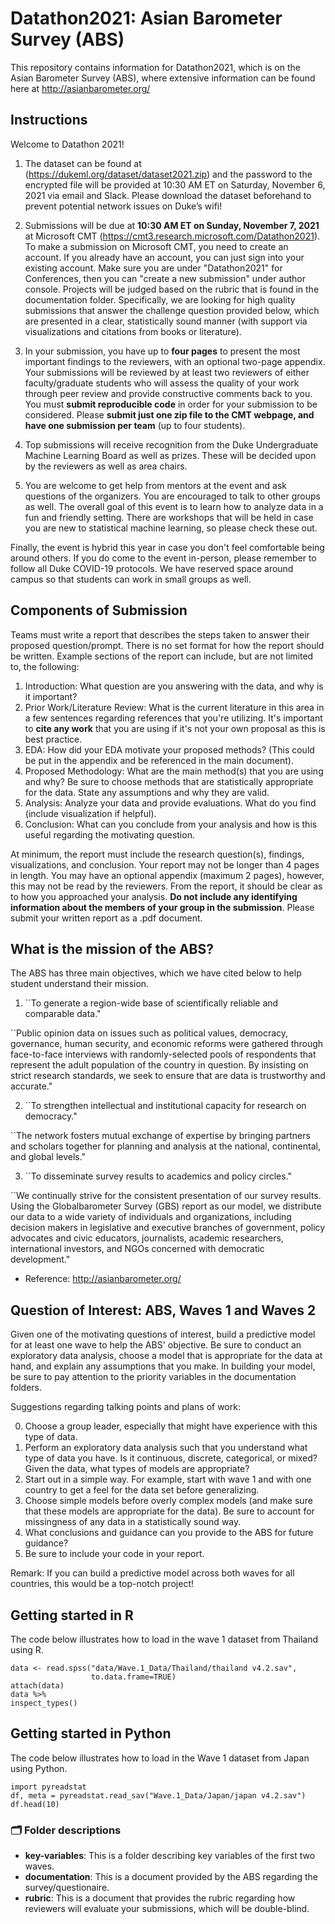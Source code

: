 # Datathon2021: Asian Barometer Survey (ABS)

This repository contains information for Datathon2021, which is on the Asian Barometer Survey (ABS), where extensive information can be found here at 
http://asianbarometer.org/

## Instructions

Welcome to Datathon 2021! 

1. The dataset can be found at (https://dukeml.org/dataset/dataset2021.zip) and the password to the encrypted file will be provided at 10:30 AM ET on Saturday, November 6, 2021 via email and Slack. Please download the dataset beforehand to prevent potential network issues on Duke’s wifi!

2. Submissions will be due at **10:30 AM ET on Sunday, November 7, 2021** at Microsoft CMT (https://cmt3.research.microsoft.com/Datathon2021). To make a submission on Microsoft CMT, you need to create an account. If you already have an account, you can just sign into your existing account. Make sure you are under "Datathon2021" for Conferences, then you can "create a new submission" under author console. Projects will be judged based on the rubric that is found in the documentation folder. Specifically, we are looking for high quality submissions that answer the challenge question provided below, which are presented in a clear, statistically sound manner (with support via visualizations and citations from books or literature). 

3. In your submission, you have up to **four pages** to present the most important findings to the reviewers, with an optional two-page appendix. Your submissions will be reviewed by at least two reviewers of either faculty/graduate students who will assess the quality of your work through peer review and provide constructive comments back to you. You must **submit reproducible code** in order for your submission to be considered. Please **submit just one zip file to the CMT webpage, and have one submission per team** (up to four students). 

4. Top submissions will receive recognition from the Duke Undergraduate Machine Learning Board as well as prizes. These will be decided upon by the reviewers as well as area chairs.

5. You are welcome to get help from mentors at the event and ask questions of the organizers. You are encouraged to talk to other groups as well. The overall goal of this event is to learn how to analyze data in a fun and friendly setting. There are workshops that will be held in case you are new to statistical machine learning, so please check these out. 

Finally, the event is hybrid this year in case you don't feel comfortable being around others. If you do come to the event in-person, please remember to follow all Duke COVID-19 protocols. We have reserved space around campus so that students can work in small groups as well. 

## Components of Submission

Teams must write a report that describes the steps taken to answer their proposed question/prompt. There is no set format for how the report should be written. Example sections of the report can include, but are not limited to, the following:

1. Introduction: What question are you answering with the data, and why is it important?
2. Prior Work/Literature Review: What is the current literature in this area in a few sentences regarding references that you're utilizing. It's important to **cite any work** that you are using if it's not your own proposal as this is best practice. 
3. EDA: How did your EDA motivate your proposed methods? (This could be put in the appendix and be referenced in the main document). 
4. Proposed Methodology: What are the main method(s) that you are using and why? Be sure to choose methods that are statistically appropriate for the data. State any assumptions and why they are valid. 
5. Analysis: Analyze your data and provide evaluations. What do you find (include visualization if helpful). 
6. Conclusion: What can you conclude from your analysis and how is this useful regarding the motivating question. 

At minimum, the report must include the research question(s), findings, visualizations, and conclusion. Your report may not be longer than 4 pages in length. You may have an optional appendix (maximum 2 pages), however, this may not be read by the reviewers. From the report, it should be clear as to how you approached your analysis. **Do not include any identifying information about the members of your group in the submission**. Please submit your written report as a .pdf document.

## What is the mission of the ABS?

The ABS has three main objectives, which we have cited below to help student understand their mission.

1. ``To generate a region-wide base of scientifically reliable and comparable data."

``Public opinion data on issues such as political values, democracy, governance, human security, and economic reforms were gathered through face-to-face interviews with randomly-selected pools of respondents that represent the adult population of the country in question. By insisting on strict research standards, we seek to ensure that are data is trustworthy and accurate."

2. ``To strengthen intellectual and institutional capacity for research on democracy."

``The network fosters mutual exchange of expertise by bringing partners and scholars together for planning and analysis at the national, continental, and global levels."


3. ``To disseminate survey results to academics and policy circles."

``We continually strive for the consistent presentation of our survey results. Using the Globalbarometer Survey (GBS) report as our model, we distribute our data to a wide variety of individuals and organizations, including decision makers in legislative and executive branches of government, policy advocates and civic educators, journalists, academic researchers, international investors, and NGOs concerned with democratic development."

- Reference: http://asianbarometer.org/

## Question of Interest: ABS, Waves 1 and Waves 2

Given one of the motivating questions of interest, build a predictive model for at least one wave to help the ABS' objective. Be sure to conduct an exploratory data analysis, choose a model that is appropriate for the data at hand, and explain any assumptions that you make. In building your model, be sure to pay attention to the priority variables in the documentation folders. 

Suggestions regarding talking points and plans of work:

0. Choose a group leader, especially that might have experience with this type of data. 
1. Perform an exploratory data analysis such that you understand what type of data you have. Is it continuous, discrete, categorical, or mixed? Given the data, what types of models are appropriate? 
2. Start out in a simple way. For example, start with wave 1 and with one country to get a feel for the data set before generalizing. 
3. Choose simple models before overly complex models (and make sure that these models are appropriate for the data). Be sure to account for missingness of any data in a statistically sound way. 
4. What conclusions and guidance can you provide to the ABS for future guidance? 
5. Be sure to include your code in your report. 


Remark: If you can build a predictive model across both waves for all countries, this would be a top-notch project! 

## Getting started in R 

The code below illustrates how to load in the wave 1 dataset from Thailand using R. 
```
data <- read.spss("data/Wave.1_Data/Thailand/thailand v4.2.sav", 
                  to.data.frame=TRUE)
attach(data)
data %>%
inspect_types()
```

## Getting started in Python 

The code below illustrates how to load in the Wave 1 dataset from Japan using Python. 

```
import pyreadstat
df, meta = pyreadstat.read_sav("Wave.1_Data/Japan/japan v4.2.sav")
df.head(10)
```

### :card_index_dividers: Folder descriptions

- **key-variables**: This is a folder describing key variables of the first two waves.
- **documentation**: This is a document provided by the ABS regarding the survey/questionaire.
- **rubric**: This is a document that provides the rubric regarding how reviewers will evaluate your submissions, which will be double-blind. 






